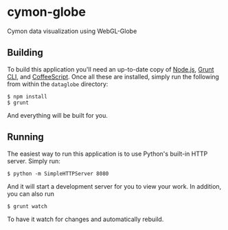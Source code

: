 # cymon-globe
Cymon data visualization using WebGL-Globe

## Building

To build this application you'll need an up-to-date copy of [Node.js](http://nodejs.org/), [Grunt CLI](http://gruntjs.com/), and [CoffeeScript](http://coffeescript.org/). Once all these are installed, simply run the following from within the `dataglobe` directory:

```
$ npm install
$ grunt
```
And everything will be built for you.

## Running

The easiest way to run this application is to use Python's built-in HTTP server. Simply run:

```
$ python -m SimpleHTTPServer 8080
```
And it will start a development server for you to view your work. In addition, you can also run

```
$ grunt watch
```
To have it watch for changes and automatically rebuild.

